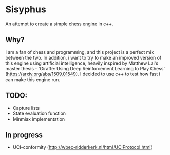 # Sisyphus
An attempt to create a simple chess engine in c++.

## Why?
I am a fan of chess and programming, and this project is a perfect mix between the two. 
In addition, i want to try to make an improved version of this engine using artificial intelligence, heavily inspired by Matthew Lai's master thesis - 
'Giraffe: Using Deep Reinforcement Learning to Play Chess' (https://arxiv.org/abs/1509.01549).
I decided to use c++ to test how fast i can make this engine run. 

## TODO:
- Capture lists
- State evaluation function
- Minmiax implementation

## In progress
- UCI-conformity (http://wbec-ridderkerk.nl/html/UCIProtocol.html)
